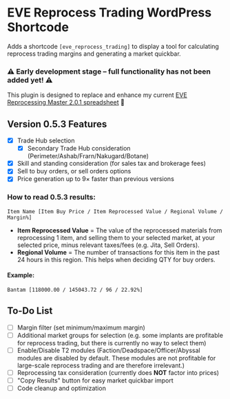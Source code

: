 # EVE Reprocess Trading WordPress Shortcode

Adds a shortcode `[eve_reprocess_trading]` to display a tool for calculating reprocess trading margins and generating a market quickbar.

### ⚠️ Early development stage – full functionality has not been added yet! ⚠️

This plugin is designed to replace and enhance my current [EVE Reprocessing Master 2.0.1 spreadsheet](https://docs.google.com/spreadsheets/d/13WKDTn-dqjOnJ2HG1KWYh4hZ8Pxv87vWsUtC65It5Mw/edit?usp=sharing) 🔗

## Version 0.5.3 Features

- [x] Trade Hub selection
  - [x] Secondary Trade Hub consideration (Perimeter/Ashab/Frarn/Nakugard/Botane)
- [x] Skill and standing consideration (for sales tax and brokerage fees)
- [x] Sell to buy orders, or sell orders options
- [x] Price generation up to 9× faster than previous versions

### How to read 0.5.3 results:
`Item Name [Item Buy Price / Item Reprocessed Value / Regional Volume / Margin%]`

- **Item Reprocessed Value** = The value of the reprocessed materials from reprocessing 1 item, and selling them to your selected market, at your selected price, minus relevant taxes/fees (e.g. Jita, Sell Orders).
- **Regional Volume** = The number of transactions for this item in the past 24 hours in this region. This helps when deciding QTY for buy orders.

#### Example:
`Bantam [118000.00 / 145043.72 / 96 / 22.92%]`

## To-Do List

- [ ] Margin filter (set minimum/maximum margin)
- [ ] Additional market groups for selection (e.g. some implants are profitable for reprocess trading, but there is currently no way to select them)
- [ ] Enable/Disable T2 modules (Faction/Deadspace/Officer/Abyssal modules are disabled by default. These modules are not profitable for large-scale reprocess trading and are therefore irrelevant.)
- [ ] Reprocessing tax consideration (currently does **NOT** factor into prices)
- [ ] "Copy Results" button for easy market quickbar import
- [ ] Code cleanup and optimization
